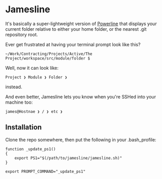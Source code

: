 Jamesline
=========

It's basically a super-lightweight version of [Powerline](http://github.com/lokaltog/powerline) that displays your current folder relative to either your home folder, or the nearest .git repository root.

Ever get frustrated at having your terminal prompt look like this?

    ~/Work/Contracting/Projects/Active/The Project/workspace/src/module/folder $

Well, now it can look like:

    Project ❯ Module ❯ Folder ❯

instead.

And even better, Jamesline lets you know when you're SSHed into your machine too:

    james@Hostnae ❯ / ❯ etc ❯


Installation
------------

Clone the repo somewhere, then put the following in your .bash_profile:

    function _update_ps1()
    {
        export PS1="$(/path/to/jamesline/jamesline.sh)"
    }

    export PROMPT_COMMAND="_update_ps1"
